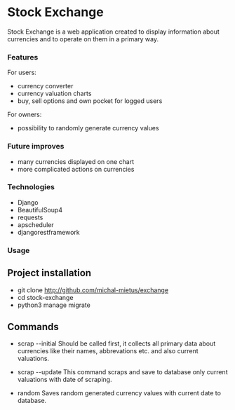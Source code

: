 # Stock Exchange

Stock Exchange is a web application created to display information about currencies and to operate on them in a primary way.

### Features
For users:
- currency converter
- currency valuation charts
- buy, sell options and own pocket for logged users

For owners:
- possibility to randomly generate currency values

### Future improves
- many currencies displayed on one chart
- more complicated actions on currencies

### Technologies
- Django
- BeautifulSoup4
- requests
- apscheduler
- djangorestframework

### Usage
## Project installation
- git clone http://github.com/michal-mietus/exchange
- cd stock-exchange
- python3 manage migrate

## Commands
- scrap --initial
  Should be called first, it collects all primary data about
  currencies like their names, abbrevations etc. and also
  current valuations.

- scrap --update
  This command scraps and save to database only current valuations with date of scraping.

- random
  Saves random generated currency values with current date to database.
